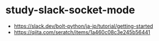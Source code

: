 # study-slack-socket-mode

- https://slack.dev/bolt-python/ja-jp/tutorial/getting-started
- https://qiita.com/seratch/items/1a460c08c3e245b56441
